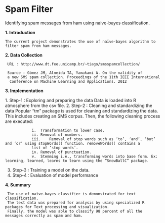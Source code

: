 # Spam Filter
Identifying spam messages from ham using naive-bayes classification.

<b>1.	Introduction</b>
   
    The current project demonstrates the use of naïve-bayes algorithm to filter spam from ham messages. 

<b>2.	Data Collection</b>

  <t>

     URL : http://www.dt.fee.unicamp.br/~tiago/smsspamcollection/

     Source : Gómez JM, Almeida TA, Yamakami A. On the validity of
     a new SMS spam collection. Proceedings of the 11th IEEE International
 	  Conference on Machine Learning and Applications. 2012
  </t>

<b>3.	Implementation</b>

  <t>
  1.	Step-1 : Exploring and preparing the data
                Data is loaded into R atmosphere from the csv file.
  2.	Step-2 : Cleaning and standardizing the data
                Popular “tm” package is used for cleaning and standardizing the data. This includes creating an SMS corpus. 
                Then, the following cleaning process are executed:
                
               
                i.	Transformation to lower case.
                ii.	Removal of numbers.
                iii.	Removal of stop words such as ‘to’, ‘and’, ‘but’ and ‘or’ using stopWords() function. removeWords() contains a
                list of ‘stop words’.
                iv.	Removal of punctuation.
                v.	Stemming i.e., transforming words into base form. Ex: learning, learned, learns to learn using the “SnowBallC” package.
               
                
  3.	Step-3 : Training a model on the data.
  4.	Step-4 : Evaluation of model performance
  </t>
<b>  4.	Summary</b>

  <t>
  
     The use of naïve-bayes classifier is demonstrated for text classification. 
     The text data was prepared for analysis by using specialized R packages for Text processing and visualization. 
     Finally, the model was able to classify 98 percent of all the messages correctly as spam and ham.
  </t>
